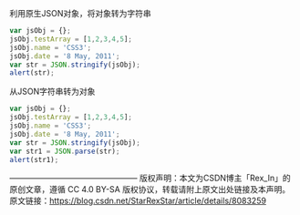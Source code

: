 




利用原生JSON对象，将对象转为字符串
```javascript
var jsObj = {};
jsObj.testArray = [1,2,3,4,5];
jsObj.name = 'CSS3';
jsObj.date = '8 May, 2011';
var str = JSON.stringify(jsObj);
alert(str);

```



从JSON字符串转为对象
```javascript
var jsObj = {};
jsObj.testArray = [1,2,3,4,5];
jsObj.name = 'CSS3';
jsObj.date = '8 May, 2011';
var str = JSON.stringify(jsObj);
var str1 = JSON.parse(str);
alert(str1);
```

————————————————
版权声明：本文为CSDN博主「Rex_In」的原创文章，遵循 CC 4.0 BY-SA 版权协议，转载请附上原文出处链接及本声明。
原文链接：https://blog.csdn.net/StarRexStar/article/details/8083259

